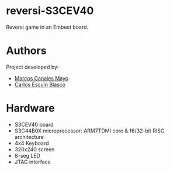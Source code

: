 # reversi-S3CEV40
Reversi game in an Embest board.

# Authors
Project developed by:
* [Marcos Canales Mayo](https://github.com/MarcosCM)
* [Carlos Escuín Blasco](https://github.com/xarlieskin)

# Hardware
* S3CEV40 board
* S3C44B0X microprocessor: ARM7TDMI core & 16/32-bit RISC architecture
* 4x4 Keyboard
* 320x240 screen
* 8-seg LED
* JTAG interface

